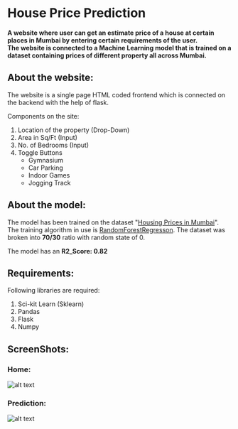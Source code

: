 # House Price Prediction
**A website where user can get an estimate price of a house at certain places in Mumbai by entering certain requirements of the user. <br />The website is connected to a Machine Learning model that is trained on a dataset containing prices of different property all across Mumbai.**

## About the website:
The website is a single page HTML coded frontend which is connected on the backend with the help of flask.

Components on the site:
1. Location of the property (Drop-Down)
2. Area in Sq/Ft (Input)
3. No. of Bedrooms (Input)
4. Toggle Buttons
     - Gymnasium
     - Car Parking
     - Indoor Games
     - Jogging Track

## About the model:
The model has been trained on the dataset "[Housing Prices in Mumbai](https://www.kaggle.com/datasets/sameep98/housing-prices-in-mumbai)". The training algorithm in use is [RandomForestRegresson](https://scikit-learn.org/stable/modules/generated/sklearn.ensemble.RandomForestRegressor.html).
The dataset was broken into **70/30** ratio with random state of 0.

The model has an **R2_Score: 0.82**

## Requirements: 
Following libraries are required:
1. Sci-kit Learn (Sklearn)
2. Pandas
3. Flask
4. Numpy

## ScreenShots:
### Home:
![alt text](https://github.com/Rishabh-Tripathi1/House-Price-Prediction/blob/main/images/Home.jpg?raw=true)

### Prediction:
![alt text](https://github.com/Rishabh-Tripathi1/House-Price-Prediction/blob/main/images/Prediction.jpg?raw=true)
